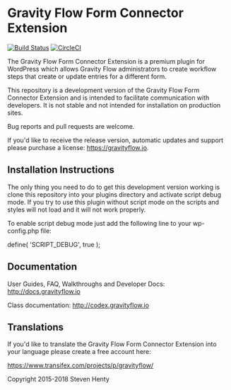 Gravity Flow Form Connector Extension
=====================================

[![Build Status](https://travis-ci.org/gravityflow/gravityflowformconnector.svg?branch=master)](https://travis-ci.org/gravityflow/gravityflow)  [![CircleCI](https://circleci.com/gh/gravityflow/gravityflowformconnector.svg?style=svg)](https://circleci.com/gh/gravityflow/gravityflowformconnector)

The Gravity Flow Form Connector Extension is a premium plugin for WordPress which allows Gravity Flow administrators to create workflow steps that create or update entries for a different form.

This repository is a development version of the Gravity Flow Form Connector Extension and is intended to facilitate communication with developers. It is not stable and not intended for installation on production sites.

Bug reports and pull requests are welcome.

If you'd like to receive the release version, automatic updates and support please purchase a license: https://gravityflow.io.


## Installation Instructions
The only thing you need to do to get this development version working is clone this repository into your plugins directory and activate script debug mode. If you try to use this plugin without script mode on the scripts and styles will not load and it will not work properly.

To enable script debug mode just add the following line to your wp-config.php file:

define( 'SCRIPT_DEBUG', true );

## Documentation
User Guides, FAQ, Walkthroughs and Developer Docs: http://docs.gravityflow.io

Class documentation: http://codex.gravityflow.io

## Translations
If you'd like to translate the Gravity Flow Form Connector Extension into your language please create a free account here:

https://www.transifex.com/projects/p/gravityflow/




Copyright 2015-2018 Steven Henty
